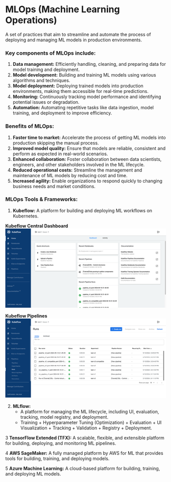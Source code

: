 # **MLOps (Machine Learning Operations)**

A set of practices that aim to streamline and automate the process of deploying and managing ML models in production environments.

### **Key components of MLOps include:**

1. **Data management:** Efficiently handling, cleaning, and preparing data for model training and deployment.
2. **Model development:** Building and training ML models using various algorithms and techniques.
3. **Model deployment:** Deploying trained models into production environments, making them accessible for real-time predictions.
4. **Monitoring:** Continuously tracking model performance and identifying potential issues or degradation.
5. **Automation:** Automating repetitive tasks like data ingestion, model training, and deployment to improve efficiency.

### **Benefits of MLOps:**
1. **Faster time to market:** Accelerate the process of getting ML models into production skipping the manual process.
2. **Improved model quality:** Ensure that models are reliable, consistent and perform as expected in real-world scenarios.
3. **Enhanced collaboration:** Foster collaboration between data scientists, engineers, and other stakeholders involved in the ML lifecycle.
4. **Reduced operational costs:** Streamline the management and maintenance of ML models by reducing cost and time.
5. **Increased agility:** Enable organizations to respond quickly to changing business needs and market conditions.

### **MLOps Tools & Frameworks:**

1. **Kubeflow:** A platform for building and deploying ML workflows on Kubernetes.

**Kubeflow Central Dashboard**
![Kubeflow Central Dashboard](https://github.com/iamkirankumaryadav/MLOps/blob/19b1fc0e35e6848bf1d946b1d9ccde289154da65/Image/Kubeflow%20Dashboard.png)

**Kubeflow Pipelines**
![Kubeflow Pipelines](https://github.com/iamkirankumaryadav/MLOps/blob/19b1fc0e35e6848bf1d946b1d9ccde289154da65/Image/Kubeflow%20Pipeline%20Runs.png)

2. **MLflow:** 
    - A platform for managing the ML lifecycle, including UI, evaluation, tracking, model registry, and deployment.
    - Training + Hyperparameter Tuning (Optimization) + Evaluation + UI Visualization + Tracking + Validation + Registry + Deployment.

3 **TensorFlow Extended (TFX):** A scalable, flexible, and extensible platform for building, deploying, and monitoring ML pipelines.

4 **AWS SageMaker:** A fully managed platform by AWS for ML that provides tools for building, training, and deploying models.

5 **Azure Machine Learning:** A cloud-based platform for building, training, and deploying ML models.
